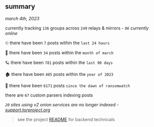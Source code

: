 
## summary
_march 4th, 2023_

currently tracking `136` groups across `249` relays & mirrors - _`96` currently online_

⏲ there have been `7` posts within the `last 24 hours`

🦈 there have been `34` posts within the `month of march`

🪐 there have been `781` posts within the `last 90 days`

🏚 there have been `485` posts within the `year of 2023`

🦕 there have been `6171` posts `since the dawn of ransomwatch`

there are `67` custom parsers indexing posts

_`20` sites using v2 onion services are no longer indexed - [support.torproject.org](https://support.torproject.org/onionservices/v2-deprecation/)_

> see the project [README](https://github.com/joshhighet/ransomwatch#ransomwatch--) for backend technicals
